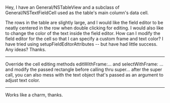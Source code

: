 Hey, I have an General/NSTableView and a subclass of General/NSTextFieldCell used as the table's main column's data cell.

The rows in the table are slightly large, and I would like the field editor to be neatly centered in the row when double clicking for editing.  I would also like to change the color of the text inside the field editor.  How can I modify the field editor for the cell so that I can specify a custom frame and text color?  I have tried using setupFieldEditorAttributes -- but have had little success. Any ideas?  Thanks.

----

Override the cell editing methods editWithFrame:... and selectWithFrame: ... and modify the passed rectangle before calling thru super... after the super call, you can also mess with the text object that's passed as an argument to adjust text color.

----

Works like a charm, thanks.